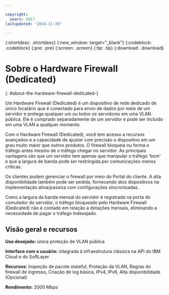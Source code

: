 ```yaml
---

copyright:
  years: 2017
lastupdated: "2018-11-30"

---
```


{:shortdesc: .shortdesc}
{:new_window: target="_blank"}
{:codeblock: .codeblock}
{:pre: .pre}
{:screen: .screen}
{:tip: .tip}
{:download: .download}

# Sobre o Hardware Firewall (Dedicated)
{: #about-the-hardware-firewall-dedicated-}

Um Hardware Firewall (Dedicated) é um dispositivo de rede dedicado de único locatário que é conectado para envio de dados por meio de um servidor e protege qualquer um ou todos os servidores em uma VLAN pública. Ele é comprado separadamente de um servidor e pode ser incluído em uma VLAN a qualquer momento.   

Com o Hardware Firewall (Dedicated), você tem acesso a recursos avançados e a capacidade de ajustar com precisão o dispositivo em um grau muito maior que outros produtos. O firewall bloqueia ou forma o tráfego antes mesmo de o tráfego chegar no servidor. As principais vantagens são que um servidor tem apenas que manipular o tráfego 'bom' e que a largura de banda pode ser restringida por comunicações menos críticas. 

Os clientes podem gerenciar o firewall por meio do Portal do cliente. A alta disponibilidade também pode ser pedida, fornecendo dois dispositivos na implementação ativa/passiva com configurações sincronizadas.

Como a largura da banda mensal do servidor é registrada na porta do comutador do servidor, o tráfego bloqueado pelo Hardware Firewall (Dedicated) não é contado em relação a dotações mensais, eliminando a necessidade de pagar o tráfego indesejado.

## Visão geral e recursos

**Uso desejado:** única proteção de VLAN pública

**Interface com o usuário:** integrada à infraestrutura clássica na API do IBM Cloud e do
SoftLayer

**Recursos:** Inspeção de pacote stateful, Proteção da VLAN, Regras do firewall de ingresso, Criação de log básica, IPv4, IPv6, Alta disponibilidade (Opcional)

**Rendimento:** 2000 Mbps
